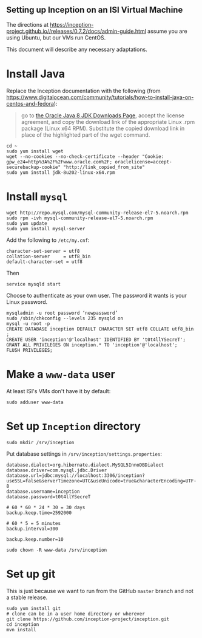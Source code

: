 ## Setting up Inception on an ISI Virtual Machine

The directions at https://inception-project.github.io//releases/0.7.2/docs/admin-guide.html assume you are using Ubuntu, 
but our VMs run CentOS.  

This document will describe any necessary adaptations.

# Install Java

Replace the Inception documentation with the following (from https://www.digitalocean.com/community/tutorials/how-to-install-java-on-centos-and-fedora):

> go to [the Oracle Java 8 JDK Downloads Page](http://www.oracle.com/technetwork/java/javase/downloads/jdk8-downloads-2133151.html), 
> accept the license agreement, 
> and copy the download link of the appropriate Linux .rpm package (Linux x64 RPM). 
> Substitute the copied download link in place of the highlighted part of the wget command.

```
cd ~
sudo yum install wget
wget --no-cookies --no-check-certificate --header "Cookie: gpw_e24=http%3A%2F%2Fwww.oracle.com%2F; oraclelicense=accept-securebackup-cookie" "http://link_copied_from_site"
sudo yum install jdk-8u202-linux-x64.rpm
```

# Install `mysql`

```
wget http://repo.mysql.com/mysql-community-release-el7-5.noarch.rpm
sudo rpm -ivh mysql-community-release-el7-5.noarch.rpm
sudo yum update
sudo yum install mysql-server
```

Add the following to `/etc/my.cnf`:
```
character-set-server = utf8
collation-server     = utf8_bin
default-character-set = utf8
```

Then

```
service mysqld start
```

Choose to authenticate as your own user. The password it wants is your Linux password.

```
mysqladmin -u root password ‘newpassword’
sudo /sbin/chkconfig --levels 235 mysqld on
mysql -u root -p
CREATE DATABASE inception DEFAULT CHARACTER SET utf8 COLLATE utf8_bin ;
CREATE USER 'inception'@'localhost' IDENTIFIED BY 't0t4llYSecreT';
GRANT ALL PRIVILEGES ON inception.* TO 'inception'@'localhost';
FLUSH PRIVILEGES;
```

# Make a `www-data` user

At least ISI's VMs don't have it by default:

```
sudo adduser www-data
```

# Set up `Inception` directory

```
sudo mkdir /srv/inception
```

Put database settings in `/srv/inception/settings.properties`:

```
database.dialect=org.hibernate.dialect.MySQL5InnoDBDialect
database.driver=com.mysql.jdbc.Driver
database.url=jdbc:mysql://localhost:3306/inception?useSSL=false&serverTimezone=UTC&useUnicode=true&characterEncoding=UTF-8
database.username=inception
database.password=t0t4llYSecreT

# 60 * 60 * 24 * 30 = 30 days
backup.keep.time=2592000

# 60 * 5 = 5 minutes
backup.interval=300

backup.keep.number=10
```

```
sudo chown -R www-data /srv/inception
```

# Set up git
This is just because we want to run from the GitHub `master` branch and not a stable release.
```
sudo yum install git
# clone can be in a user home directory or wherever
git clone https://github.com/inception-project/inception.git
cd inception
mvn install
```
